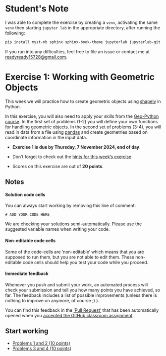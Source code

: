 # Student's Note

I was able to complete the exercise by creating a `venv`, activating the same `venv` then starting `jupyter lab` in the appropriate directory, after running the following:

```sh
pip install myst-nb sphinx sphinx-book-theme jupyterlab jupyterlab-git bokeh folium geojson geopandas geopy matplotlib osmnx pyrosm r5py
```

If you run into any difficulties, feel free to file an issue or contact me at readyready15728@gmail.com.

# Exercise 1: Working with Geometric Objects

This week we will practice how to create geometric objects using
[shapely](https://shapely.readthedocs.io/) in Python.

In this exercise, you will also need to apply your skills from the [Geo-Python
course](https://geo-python.github.io). In the first set of problems (1-2) you
will define your own functions for handling geometric objects. In the second set
of problems (3-4), you will read in data from a file using
[pandas](https://pandas.pydata.org) and create
geometries based on coordinate information in the input data. 

- **Exercise 1 is due by Thursday, 7 November 2024, end of day**.

- Don’t forget to check out the [hints for this week’s
  exercise](https://autogis-site.readthedocs.io/en/latest/lessons/lesson-1/exercise-1.html#hints)

- Scores on this exercise are out of **20 points**.

## Notes

#### Solution code cells

You can always start working by removing this line of comment: 

```
# ADD YOUR CODE HERE
```

We are checking your solutions semi-automatically. Please use the suggested
variable names when writing your code. 

#### Non-editable code cells

Some of the code-cells are ‘non-editable’ which means that you are supposed to
run them, but you are not able to edit them. These non-editable code cells
should help you test your code while you proceed. 

#### Immediate feedback

Whenever you push and submit your work, an automated process will check your
submission and tell you how many points you have achieved, so far. The feedback
includes a list of possible improvements (unless there is nothing to improve on
anymore, of course ;) ).

You can find this feedback in the [‘Pull Request’](../pull/1) that has been
automatically opened when you [accepted the GitHub classroom 
assignment](https://classroom.github.com/a/aSlecihw).

## Start working

- [Problems 1 and 2 (10 points)](Exercise-1-problem-1-2.ipynb)
- [Problems 3 and 4 (10 points)](Exercise-1-problem-3-4.ipynb)
